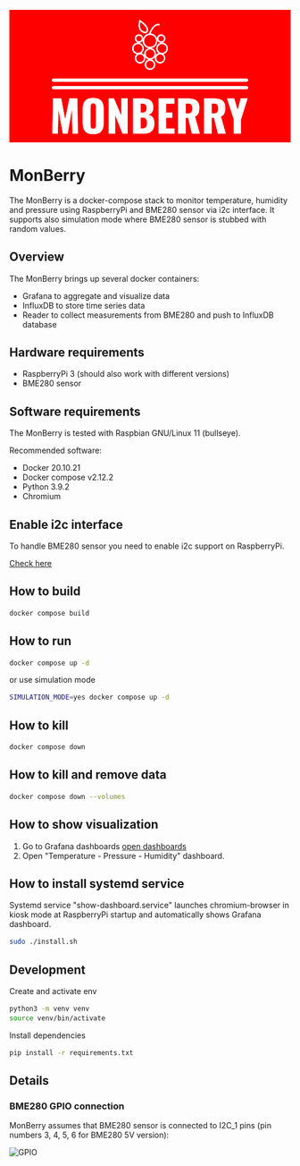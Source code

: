 ![alt text](https://github.com/konopka90/MonBerry/blob/main/logo.png?raw=true)

# MonBerry
The MonBerry is a docker-compose stack to monitor temperature, humidity and pressure using RaspberryPi and BME280 sensor via i2c interface.
It supports also simulation mode where BME280 sensor is stubbed with random values.

## Overview
The MonBerry brings up several docker containers:
- Grafana to aggregate and visualize data
- InfluxDB to store time series data
- Reader to collect measurements from BME280 and push to InfluxDB database

## Hardware requirements
- RaspberryPi 3 (should also work with different versions)
- BME280 sensor

## Software requirements
The MonBerry is tested with Raspbian GNU/Linux 11 (bullseye). 

Recommended software:
- Docker 20.10.21
- Docker compose v2.12.2
- Python 3.9.2
- Chromium

## Enable i2c interface

To handle BME280 sensor you need to enable i2c support on RaspberryPi.

[Check here](https://www.mathworks.com/help/supportpkg/raspberrypiio/ref/enablei2c.html)

## How to build

```bash
docker compose build
```

## How to run

```bash
docker compose up -d
```

or use simulation mode

```bash
SIMULATION_MODE=yes docker compose up -d
```

## How to kill

```bash
docker compose down
```

## How to kill and remove data

```bash
docker compose down --volumes
```

## How to show visualization

1. Go to Grafana dashboards [open dashboards](http://localhost:3000/dashboards) 
2. Open "Temperature - Pressure - Humidity" dashboard.

## How to install systemd service
Systemd service "show-dashboard.service" launches chromium-browser in kiosk mode at RaspberryPi startup and automatically shows Grafana dashboard.

```bash
sudo ./install.sh
```

## Development

Create and activate env

```bash
python3 -m venv venv
source venv/bin/activate
```

Install dependencies

```bash
pip install -r requirements.txt
```

## Details

### BME280 GPIO connection

MonBerry assumes that BME280 sensor is connected to I2C_1 pins (pin numbers 3, 4, 5, 6 for BME280 5V version):

![GPIO](https://www.framboise314.fr/wp-content/uploads/2018/02/kit_composants_GPIO_01.png)
